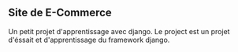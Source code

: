 Site de E-Commerce
---
Un petit projet d'apprentissage avec django. Le project est un projet d'éssait et d'apprentissage du framework django.
